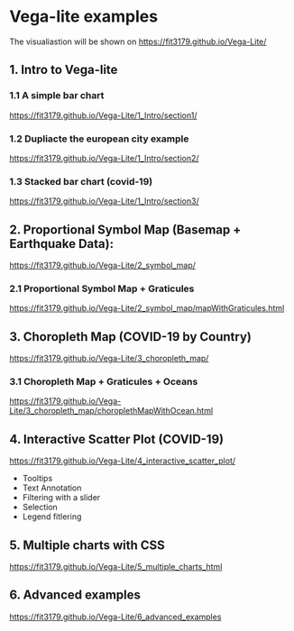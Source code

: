 # Vega-lite examples

The visualiastion will be shown on https://fit3179.github.io/Vega-Lite/

## 1. Intro to Vega-lite

### 1.1 A simple bar chart
https://fit3179.github.io/Vega-Lite/1_Intro/section1/

### 1.2 Dupliacte the european city example
https://fit3179.github.io/Vega-Lite/1_Intro/section2/

### 1.3 Stacked bar chart (covid-19)
https://fit3179.github.io/Vega-Lite/1_Intro/section3/

## 2. Proportional Symbol Map (Basemap + Earthquake Data):
https://fit3179.github.io/Vega-Lite/2_symbol_map/

### 2.1 Proportional Symbol Map + Graticules
https://fit3179.github.io/Vega-Lite/2_symbol_map/mapWithGraticules.html

## 3. Choropleth Map (COVID-19 by Country)
https://fit3179.github.io/Vega-Lite/3_choropleth_map/

### 3.1 Choropleth Map + Graticules + Oceans
https://fit3179.github.io/Vega-Lite/3_choropleth_map/choroplethMapWithOcean.html

## 4. Interactive Scatter Plot (COVID-19)
https://fit3179.github.io/Vega-Lite/4_interactive_scatter_plot/
- Tooltips
- Text Annotation
- Filtering with a slider
- Selection
- Legend fitlering

## 5. Multiple charts with CSS
https://fit3179.github.io/Vega-Lite/5_multiple_charts_html

## 6. Advanced examples
https://fit3179.github.io/Vega-Lite/6_advanced_examples

